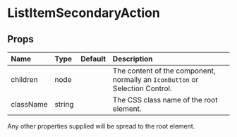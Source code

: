 ListItemSecondaryAction
=======================



Props
-----

| Name | Type | Default | Description |
|:-----|:-----|:--------|:------------|
| children | node |  | The content of the component, normally an `IconButton` or Selection Control. |
| className | string |  | The CSS class name of the root element. |

Any other properties supplied will be spread to the root element.
